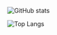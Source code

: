 

![GitHub stats](https://github-readme-stats.vercel.app/api?username=kesks&theme=gotham&show=reviews,discussions_started,discussions_answered,prs_merged,prs_merged_percentage&show_icons=true&custom_title=Github)


![Top Langs](https://github-readme-stats.vercel.app/api/top-langs/?username=kesks&layout=compact&theme=gotham&show_icons=true)


